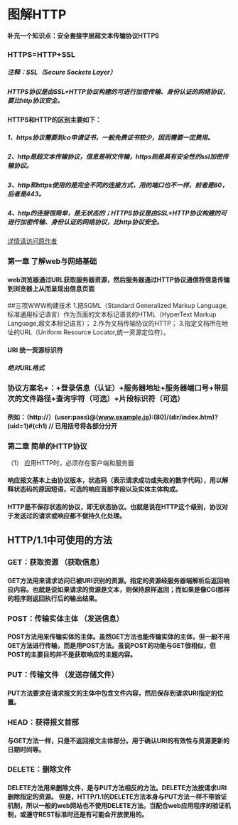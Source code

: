 # 图解HTTP

**补充一个知识点：安全套接字层超文本传输协议HTTPS**
### HTTPS=HTTP+SSL
##### 注释：SSL（Secure Sockets Layer）
##### HTTPS协议是由SSL+HTTP协议构建的可进行加密传输、身份认证的网络协议，要比http协议安全。
#### HTTPS和HTTP的区别主要如下：

##### 1、https协议需要到ca申请证书，一般免费证书较少，因而需要一定费用。

##### 2、http是超文本传输协议，信息是明文传输，https则是具有安全性的ssl加密传输协议。

##### 3、http和https使用的是完全不同的连接方式，用的端口也不一样，前者是80，后者是443。

##### 4、http的连接很简单，是无状态的；HTTPS协议是由SSL+HTTP协议构建的可进行加密传输、身份认证的网络协议，比http协议安全。
[详情请访问原作者](https://www.cnblogs.com/sueyyyy/p/12012570.html)

### 第一章  了解web与网络基础

#### web浏览器通过URL获取服务器资源，然后服务器通过HTTP协议通信将信息传输到浏览器上从而呈现出信息页面
##三项WWW构建技术
1.把SGML（Standard Generalized Markup Language,标准通用标记语言）作为页面的文本标记语言的HTML（HyperText Markup Language,超文本标记语言）；
2.作为文档传输协议的HTTP；
3.指定文档所在地址的URL（Uniform Resource Locator,统一资源定位符）。

#### URI 统一资源标识符
##### 绝对URL格式
 ### 协议方案名+：+登录信息（认证）+服务器地址+服务器端口号+带层次的文件路径+查询字符（可选）+片段标识符（可选）   
####             例如：（http://）(user:pass)@(www.example.jp):(80)/(dir/index.htm)?(uid=1)#(ch1)  // 已用括号将各部分分开

### 第二章 简单的HTTP协议

（1） 应用HTTP时，必须存在客户端和服务器
#### 响应报文基本上由协议版本，状态码（表示请求成功或失败的数字代码），用以解释状态码的原因短语，可选的响应首部字段以及实体主体构成。
#### HTTP是不保存状态的协议，即无状态协议。也就是说在HTTP这个级别，协议对于发送过的请求或响应都不做持久化处理。

## HTTP/1.1中可使用的方法
### GET：获取资源  （获取信息）
#### GET方法用来请求访问已被URI识别的资源。指定的资源经服务器端解析后返回响应内容。也就是说如果请求的资源是文本，则保持原样返回；而如果是像CGI那样的程序则返回执行后的输出结果。
### POST：传输实体主体  （发送信息）
#### POST方法用来传输实体的主体。虽然GET方法也能传输实体的主体，但一般不用GET方法进行传输，而是用POST方法。虽说POST的功能与GET很相似，但POST的主要目的并不是获取响应的主题内容。
### PUT：传输文件      （发送存储文件）
#### PUT方法要求在请求报文的主体中包含文件内容，然后保存到请求URI指定的位置。
### HEAD：获得报文首部
#### 与GET方法一样，只是不返回报文主体部分。用于确认URI的有效性与资源更新的日期时间等。
### DELETE：删除文件
#### DELETE方法用来删除文件，是与PUT方法相反的方法。DELETE方法按请求URI删除指定的资源。         但是，HTTP/1.1的DELETE方法本身与PUT方法一样不带验证机制，所以一般的web网站也不使用DELETE方法。当配合web应用程序的验证机制，或遵守REST标准时还是有可能会开放使用的。
